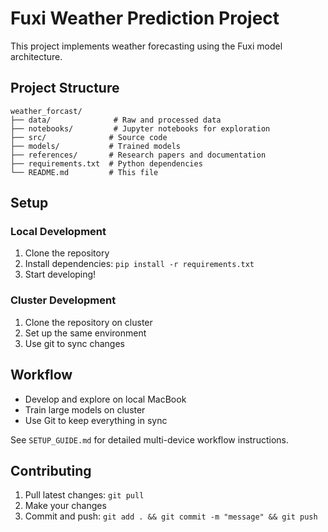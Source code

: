 # Fuxi Weather Prediction Project

This project implements weather forecasting using the Fuxi model architecture.

## Project Structure

```
weather_forcast/
├── data/              # Raw and processed data
├── notebooks/         # Jupyter notebooks for exploration
├── src/              # Source code
├── models/           # Trained models
├── references/       # Research papers and documentation
├── requirements.txt  # Python dependencies
└── README.md         # This file
```

## Setup

### Local Development

1. Clone the repository
2. Install dependencies: `pip install -r requirements.txt`
3. Start developing!

### Cluster Development

1. Clone the repository on cluster
2. Set up the same environment
3. Use git to sync changes

## Workflow

- Develop and explore on local MacBook
- Train large models on cluster
- Use Git to keep everything in sync

See `SETUP_GUIDE.md` for detailed multi-device workflow instructions.

## Contributing

1. Pull latest changes: `git pull`
2. Make your changes
3. Commit and push: `git add . && git commit -m "message" && git push`

